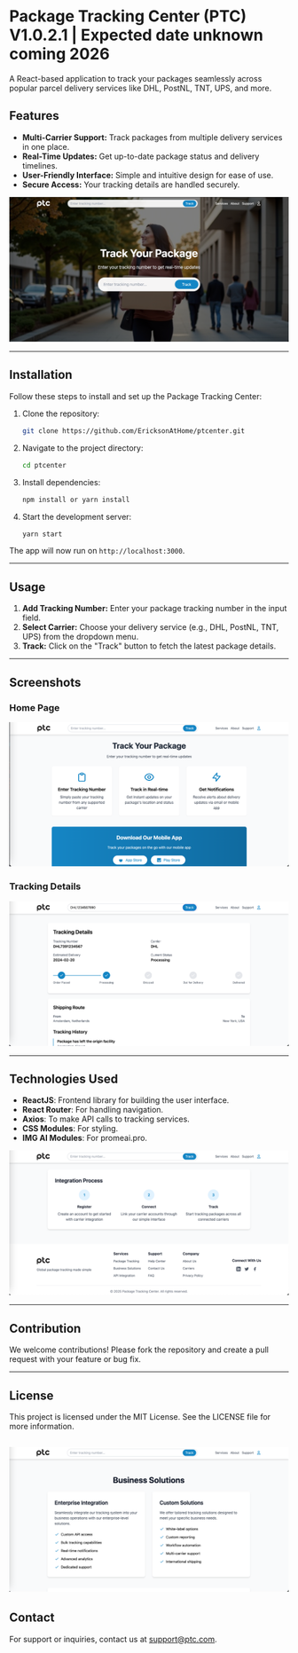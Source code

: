 # Package Tracking Center (PTC) V1.0.2.1 | Expected date unknown coming 2026

A React-based application to track your packages seamlessly across popular parcel delivery services like DHL, PostNL, TNT, UPS, and more.

## Features
- **Multi-Carrier Support:** Track packages from multiple delivery services in one place.
- **Real-Time Updates:** Get up-to-date package status and delivery timelines.
- **User-Friendly Interface:** Simple and intuitive design for ease of use.
- **Secure Access:** Your tracking details are handled securely.

![1564w3646 Page](https://raw.githubusercontent.com/EricksonAtHome/ptcenter/refs/heads/master/img/1564w3646.png)

---

## Installation
Follow these steps to install and set up the Package Tracking Center:

1. Clone the repository:
   ```bash
   git clone https://github.com/EricksonAtHome/ptcenter.git
   ```

2. Navigate to the project directory:
   ```bash
   cd ptcenter
   ```

3. Install dependencies:
   ```bash
   npm install or yarn install
   ```

4. Start the development server:
   ```bash
   yarn start
   ```

The app will now run on `http://localhost:3000`.

---

## Usage

1. **Add Tracking Number:** Enter your package tracking number in the input field.
2. **Select Carrier:** Choose your delivery service (e.g., DHL, PostNL, TNT, UPS) from the dropdown menu.
3. **Track:** Click on the "Track" button to fetch the latest package details.

---

## Screenshots
### Home Page
![38675354 Page](https://raw.githubusercontent.com/EricksonAtHome/ptcenter/refs/heads/master/img/38675354.png)

### Tracking Details
![Tracking Details](https://raw.githubusercontent.com/EricksonAtHome/ptcenter/refs/heads/master/img/25675684543.png)

---

## Technologies Used
- **ReactJS**: Frontend library for building the user interface.
- **React Router**: For handling navigation.
- **Axios**: To make API calls to tracking services.
- **CSS Modules**: For styling.
- **IMG AI Modules**: For promeai.pro.

![467859e23 Page](https://github.com/EricksonAtHome/ptcenter/blob/master/img/467859e23.png)

---

## Contribution
We welcome contributions! Please fork the repository and create a pull request with your feature or bug fix.

---

## License
This project is licensed under the MIT License. See the LICENSE file for more information.

![69867423 Page](https://github.com/EricksonAtHome/ptcenter/blob/master/img/69867423.png)
---

## Contact
For support or inquiries, contact us at [support@ptc.com](mailto:support@ptc.com).
